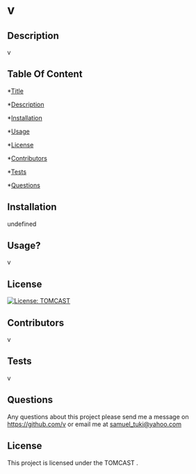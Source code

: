 
  # v
  ## Description
  v
  ## Table Of Content
  *[Title](#title)

  *[Description](#description)

  *[Installation](#installation)

  *[Usage](#usage)

  *[License](#license)

  *[Contributors](#contributor)

  *[Tests](#test)

  *[Questions](#questions)

  ## Installation
  undefined
  ## Usage?
  v
  ## License
  [![License: TOMCAST](https://img.shields.io/badge/License-TOMCAST-brightgreen.svg)](https://opensource.org/licenses/TOMCAST)


  ## Contributors
  v
  ## Tests
  v
  ## Questions
  Any questions about this project please send me a message on https://github.com/v or email me at [samuel_tuki@yahoo.com](mailto:samuel_tuki@yahoo.com)
  ## License
  This project is licensed under the TOMCAST .
